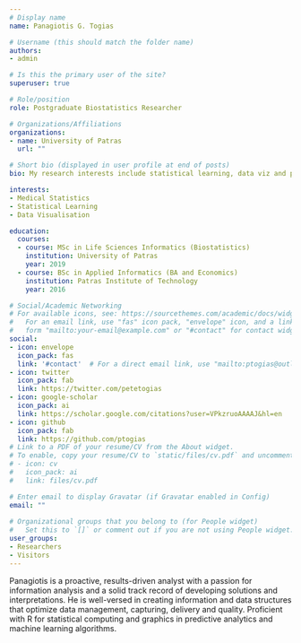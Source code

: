 ```yaml
---
# Display name
name: Panagiotis G. Togias

# Username (this should match the folder name)
authors:
- admin

# Is this the primary user of the site?
superuser: true

# Role/position
role: Postgraduate Biostatistics Researcher

# Organizations/Affiliations
organizations:
- name: University of Patras
  url: ""

# Short bio (displayed in user profile at end of posts)
bio: My research interests include statistical learning, data viz and performance analytics.

interests:
- Medical Statistics
- Statistical Learning
- Data Visualisation

education:
  courses:
  - course: MSc in Life Sciences Informatics (Biostatistics)
    institution: University of Patras
    year: 2019
  - course: BSc in Applied Informatics (BA and Economics)
    institution: Patras Institute of Technology
    year: 2016

# Social/Academic Networking
# For available icons, see: https://sourcethemes.com/academic/docs/widgets/#icons
#   For an email link, use "fas" icon pack, "envelope" icon, and a link in the
#   form "mailto:your-email@example.com" or "#contact" for contact widget.
social:
- icon: envelope
  icon_pack: fas
  link: '#contact'  # For a direct email link, use "mailto:ptogias@outlook.com".
- icon: twitter
  icon_pack: fab
  link: https://twitter.com/petetogias
- icon: google-scholar
  icon_pack: ai
  link: https://scholar.google.com/citations?user=VPkzruoAAAAJ&hl=en
- icon: github
  icon_pack: fab
  link: https://github.com/ptogias
# Link to a PDF of your resume/CV from the About widget.
# To enable, copy your resume/CV to `static/files/cv.pdf` and uncomment the lines below.  
# - icon: cv
#   icon_pack: ai
#   link: files/cv.pdf

# Enter email to display Gravatar (if Gravatar enabled in Config)
email: ""
  
# Organizational groups that you belong to (for People widget)
#   Set this to `[]` or comment out if you are not using People widget.  
user_groups:
- Researchers
- Visitors
---
```


Panagiotis is a proactive, results-driven analyst with a passion for information analysis and a solid track record of developing solutions and interpretations. He is well-versed in creating information and data structures that optimize data management, capturing, delivery and quality. Proficient with R for statistical computing and graphics in predictive analytics and machine learning algorithms.

